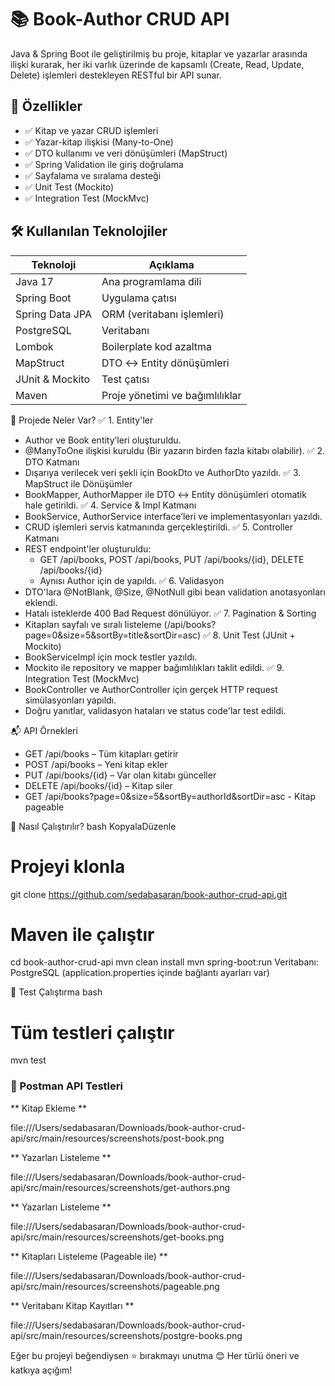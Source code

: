 # 📚 Book-Author CRUD API

Java & Spring Boot ile geliştirilmiş bu proje, kitaplar ve yazarlar arasında ilişki kurarak, 
her iki varlık üzerinde de kapsamlı (Create, Read, Update, Delete) işlemleri destekleyen RESTful bir API sunar.

## 🚀 Özellikler

- ✅ Kitap ve yazar CRUD işlemleri
- ✅ Yazar-kitap ilişkisi (Many-to-One)
- ✅ DTO kullanımı ve veri dönüşümleri (MapStruct)
- ✅ Spring Validation ile giriş doğrulama
- ✅ Sayfalama ve sıralama desteği
- ✅ Unit Test (Mockito)
- ✅ Integration Test (MockMvc)


## 🛠️ Kullanılan Teknolojiler

| Teknoloji      | Açıklama                        |
|----------------|---------------------------------|
| Java 17        | Ana programlama dili            |
| Spring Boot    | Uygulama çatısı                 |
| Spring Data JPA| ORM (veritabanı işlemleri)      |
| PostgreSQL     | Veritabanı                      |
| Lombok         | Boilerplate kod azaltma         |
| MapStruct      | DTO ↔ Entity dönüşümleri        |
| JUnit & Mockito| Test çatısı                     |
| Maven          | Proje yönetimi ve bağımlılıklar |


📁 Projede Neler Var?
✅ 1. Entity'ler
* Author ve Book entity’leri oluşturuldu.
* @ManyToOne ilişkisi kuruldu (Bir yazarın birden fazla kitabı olabilir).
✅ 2. DTO Katmanı
* Dışarıya verilecek veri şekli için BookDto ve AuthorDto yazıldı.
✅ 3. MapStruct ile Dönüşümler
* BookMapper, AuthorMapper ile DTO ↔ Entity dönüşümleri otomatik hale getirildi.
✅ 4. Service & Impl Katmanı
* BookService, AuthorService interface’leri ve implementasyonları yazıldı.
* CRUD işlemleri servis katmanında gerçekleştirildi.
✅ 5. Controller Katmanı
* REST endpoint'ler oluşturuldu:
    * GET /api/books, POST /api/books, PUT /api/books/{id}, DELETE /api/books/{id}
    * Aynısı Author için de yapıldı.
✅ 6. Validasyon
* DTO'lara @NotBlank, @Size, @NotNull gibi bean validation anotasyonları eklendi.
* Hatalı isteklerde 400 Bad Request dönülüyor.
✅ 7. Pagination & Sorting
* Kitapları sayfalı ve sıralı listeleme (/api/books?page=0&size=5&sortBy=title&sortDir=asc)
✅ 8. Unit Test (JUnit + Mockito)
* BookServiceImpl için mock testler yazıldı.
* Mockito ile repository ve mapper bağımlılıkları taklit edildi.
✅ 9. Integration Test (MockMvc)
* BookController ve AuthorController için gerçek HTTP request simülasyonları yapıldı.
* Doğru yanıtlar, validasyon hataları ve status code'lar test edildi.

📬 API Örnekleri
* GET /api/books – Tüm kitapları getirir 
* POST /api/books – Yeni kitap ekler
* PUT /api/books/{id} – Var olan kitabı günceller
* DELETE /api/books/{id} – Kitap siler
* GET /api/books?page=0&size=5&sortBy=authorId&sortDir=asc - Kitap pageable

🚀 Nasıl Çalıştırılır?
bash
KopyalaDüzenle
# Projeyi klonla
git clone https://github.com/sedabasaran/book-author-crud-api.git

# Maven ile çalıştır
cd book-author-crud-api
mvn clean install
mvn spring-boot:run
Veritabanı: PostgreSQL (application.properties içinde bağlantı ayarları var)

🧪 Test Çalıştırma
bash
# Tüm testleri çalıştır
mvn test


### 📸 Postman API Testleri

** Kitap Ekleme **  

file:///Users/sedabasaran/Downloads/book-author-crud-api/src/main/resources/screenshots/post-book.png

** Yazarları Listeleme **  

file:///Users/sedabasaran/Downloads/book-author-crud-api/src/main/resources/screenshots/get-authors.png

** Yazarları Listeleme **  

file:///Users/sedabasaran/Downloads/book-author-crud-api/src/main/resources/screenshots/get-books.png

** Kitapları Listeleme (Pageable ile) **  

file:///Users/sedabasaran/Downloads/book-author-crud-api/src/main/resources/screenshots/pageable.png

** Veritabanı Kitap Kayıtları **  

file:///Users/sedabasaran/Downloads/book-author-crud-api/src/main/resources/screenshots/postgre-books.png


Eğer bu projeyi beğendiysen ⭐ bırakmayı unutma 😊 Her türlü öneri ve katkıya açığım!






